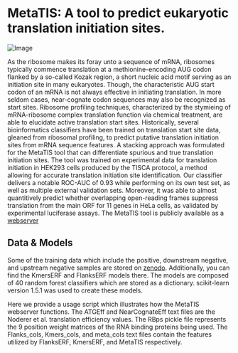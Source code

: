 # MetaTIS: A tool to predict eukaryotic translation initiation sites.

![Image](https://github.com/user-attachments/assets/d96ecb2c-ce25-4d22-a6fa-4e0cc4b8dece)

As the ribosome makes its foray unto a sequence of mRNA, ribosomes typically commence translation at a methionine-encoding AUG codon flanked by a so-called Kozak region, a short nucleic acid motif serving as an initiation site in many eukaryotes. Though, the characteristic AUG start codon of an mRNA is not always effective in initiating translation. In more seldom cases, near-cognate codon sequences may also be recognized as start sites. Ribosome profiling techniques, characterized by the stymieing of mRNA-ribosome complex translation function via chemical treatment, are able to elucidate active translation start sites. Historically, several bioinformatics classifiers have been trained on translation start site data, gleaned from ribosomal profiling, to predict putative translation initiation sites from mRNA sequence features. A stacking approach was formulated for the MetaTIS tool that can differentiate spurious and true translation initiation sites. The tool was trained on experimental data for translation initiation in HEK293 cells produced by the TISCA protocol, a method allowing for accurate translation initiation site identification. Our classifier delivers a notable ROC-AUC of 0.93 while performing on its own test set, as well as multiple external validation sets. Moreover, it was able to almost quantitively predict whether overlapping open-reading frames suppress translation from the main ORF for 11 genes in HeLa cells, as validated by experimental luciferase assays. The MetaTIS tool is publicly available as a [webserver](https://service.bioinformatik.uni-saarland.de/metatis/)

## Data & Models
Some of the training data which include the positive, downstream negative, and upstream negative samples are stored on [zenodo](https://doi.org/10.5281/zenodo.14809153). Additionally, you can find the KmersERF and FlanksERF models there. The models are composed of 40 random forest classifiers which are stored as a dictionary. scikit-learn version 1.5.1 was used to create these models.

Here we provide a usage script which illustrates how the MetaTIS webserver functions. The ATGEff and NearCognateEff text files are the Noderer et al. translation efficiency values. The RBps pickle file represents the 9 position weight matrices of the RNA binding proteins being used. The Flanks_cols, Kmers_cols, and meta_cols text files contain the features utilized by FlanksERF, KmersERF, and MetaTIS respectively. 







